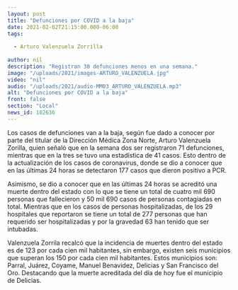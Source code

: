```yaml
---
layout: post
title: "Defunciones por COVID a la baja"
date: 2021-02-02T21:15:00.000-06:00
tags:
  
  - Arturo Valenzuela Zorrilla
  
author: nil
description: "Registran 30 defunciones menos en una semana."
image: "/uploads/2021/images-ARTURO_VALENZUELA.jpg"
video: "nil"
audio: "/uploads/2021/audio-MM03_ARTURO_VALENZUELA.mp3"
alt: "Defunciones por COVID a la baja"
front: false
section: "Local"
news_id: 182636
---
```


Los casos de defunciones van a la baja, según fue dado a conocer por parte del titular de la Dirección Médica Zona Norte, Arturo Valenzuela Zorilla, quien señaló que en la semana dos ser registraron 71 defunciones, mientras que en la tres se tuvo una estadística de 41 casos. Esto dentro de la actualización de los casos de coronavirus, donde se dio a conocer que en las últimas 24 horas se detectaron 177 casos que dieron positivo a PCR.

Asimismo, se dio a conocer que en las últimas 24 horas se acreditó una muerte dentro del estado con lo que se tiene un total de cuatro mil 690 personas que fallecieron y 50 mil 690 casos de personas contagiadas en total. Mientras que en los casos de personas hospitalizadas, de los 29 hospitales que reportaron se tiene un total de 277 personas que han requerido ser hospitalizadas y por la gravedad 63 han tenido que ser intubadas.

Valenzuela Zorrila recalcó que la incidencia de muertes dentro del estado es de 123 por cada cien mil habitantes, sin embargo, existen seis municipios que superan los 150 por cada cien mil habitantes. Estos municipios son: Parral, Juárez, Coyame, Manuel Benavidez, Delicias y San Francisco del Oro. Destacando que la muerte acreditada del día de hoy fue el municipio de Delicias.